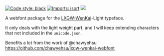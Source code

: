 [![Code style: black](https://img.shields.io/badge/code%20style-black-000000.svg)](https://github.com/psf/black)
[![Imports: isort](https://img.shields.io/badge/%20imports-isort-%231674b1?style=flat&labelColor=ef8336)](https://pycqa.github.io/isort/)
[![](https://data.jsdelivr.com/v1/package/npm/@jhintr/lxgw-wenkai-light-webfont/badge)](https://www.jsdelivr.com/package/npm/@jhintr/lxgw-wenkai-light-webfont)

A webfont package for the [LXGW-WenKai](https://github.com/lxgw/LxgwWenKai)-Light typeface.

It only deals with the light weight part, and I will keep extending characters that not included in the `unicode.json`.

Benefits a lot from the work of @chawyehsu https://github.com/chawyehsu/lxgw-wenkai-webfont